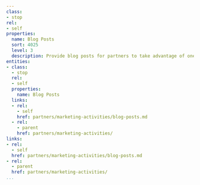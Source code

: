 ```yaml
---
class:
- stop
rel:
- self
properties:
  name: Blog Posts
  sort: 4025
  level: 3
  description: Provide blog posts for partners to take advantage of one time or recurring.
entities:
- class:
  - stop
  rel:
  - self
  properties:
    name: Blog Posts
  links:
  - rel:
    - self
    href: partners/marketing-activities/blog-posts.md
  - rel:
    - parent
    href: partners/marketing-activities/
links:
- rel:
  - self
  href: partners/marketing-activities/blog-posts.md
- rel:
  - parent
  href: partners/marketing-activities/
...
```

